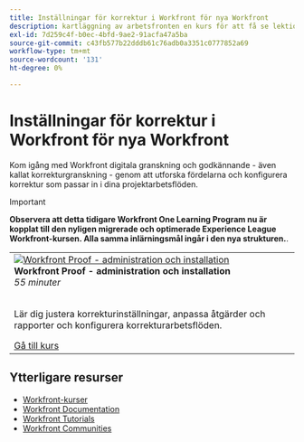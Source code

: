 ```yaml
---
title: Inställningar för korrektur i Workfront för nya Workfront
description: kartläggning av arbetsfronten en kurs för att få se lektionskurser
exl-id: 7d259c4f-b0ec-4bfd-9ae2-91acfa47a5ba
source-git-commit: c43fb577b22dddb61c76adb0a3351c0777852a69
workflow-type: tm+mt
source-wordcount: '131'
ht-degree: 0%

---
```


# Inställningar för korrektur i Workfront för nya Workfront

Kom igång med Workfront digitala granskning och godkännande - även kallat korrekturgranskning - genom att utforska fördelarna och konfigurera korrektur som passar in i dina projektarbetsflöden.

>[!IMPORTANT]
>
>**Observera att detta tidigare Workfront One Learning Program nu är kopplat till den nyligen migrerade och optimerade Experience League Workfront-kursen.  Alla samma inlärningsmål ingår i den nya strukturen.**.

<table>
  <tr>
   <td>
      <a href="https://experienceleague.adobe.com/?recommended=Workfront-A-1-2022.3.proof">
      <img alt="Workfront Proof - administration och installation" src="https://cdn.experienceleague.adobe.com/thumb/workfront-proof-administration-and-setup.png"/>
      </a>
      <div>
         <strong>Workfront Proof - administration och installation</strong></a>         
         <br/><em>55 minuter</em>
      </div>
      <p>
        <br/>
         Lär dig justera korrekturinställningar, anpassa åtgärder och rapporter och konfigurera korrekturarbetsflöden.
      </p>
      <a  rel="noreferrer" target="_blank" href="https://experienceleague.adobe.com/?recommended=Workfront-A-1-2022.3.proof" class="spectrum-Button spectrum-Button--primary spectrum-Button--sizeM">
      <span class="spectrum-Button-label has-no-wrap has-text-weight-bold">Gå till kurs</span>
      </a>
   </td>   
  </tr>

</table>

## Ytterligare resurser

* [Workfront-kurser](https://experienceleague.adobe.com/?lang=en&amp;Solution=Workfront#courses)
* [Workfront Documentation](https://experienceleague.adobe.com/docs/workfront.html)
* [Workfront Tutorials](https://experienceleague.adobe.com/docs/workfront-learn/tutorials-workfront/home.html)
* [Workfront Communities](https://experienceleaguecommunities.adobe.com/t5/workfront/ct-p/workfront)
